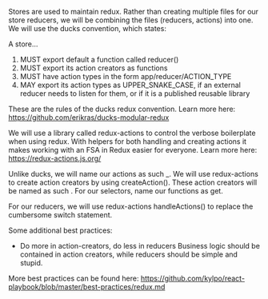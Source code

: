Stores are used to maintain redux. Rather than creating multiple files for our store reducers, we will be combining the files (reducers, actions) into one. We will use the ducks convention, which states:

A store…
1. MUST export default a function called reducer()
2. MUST export its action creators as functions
3. MUST have action types in the form app/reducer/ACTION_TYPE
4. MAY export its action types as UPPER_SNAKE_CASE, if an external reducer needs to listen for them, or if it is a published reusable library

These are the rules of the ducks redux convention. Learn more here: https://github.com/erikras/ducks-modular-redux

We will use a library called redux-actions to control the verbose boilerplate when using redux. With helpers for both handling and creating actions it makes working with an FSA in Redux easier for everyone. Learn more here: https://redux-actions.js.org/

Unlike ducks, we will name our actions as such <NOUN>_<VERB>. We will use redux-actions to create action creators by using createAction(). These action creators will be named as such <verb><Noun>. For our selectors, name our functions as get<Noun>.

For our reducers, we will use redux-actions handleActions() to replace the cumbersome switch statement.

Some additional best practices:
- Do more in action-creators, do less in reducers
  Business logic should be contained in action creators, while reducers should be simple and stupid.
  

More best practices can be found here:
https://github.com/kylpo/react-playbook/blob/master/best-practices/redux.md